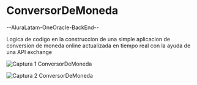 # ConversorDeMoneda
--AluraLatam-OneOracle-BackEnd--

Logica de codigo en la construccion de una simple aplicacion de conversion de moneda online actualizada en tiempo real con la ayuda de una API exchange


![Captura 1 ConversorDeMoneda](https://github.com/germanbentos/ConversorDeMoneda/assets/130008314/f45bd4ba-4e7a-4b22-a5c7-6cc7120a00a9)

![Captura 2 ConversorDeMoneda](https://github.com/germanbentos/ConversorDeMoneda/assets/130008314/317d20ab-43bf-455c-9be5-c3d7133d9eb7)
